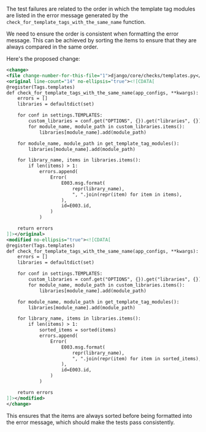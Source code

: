 The test failures are related to the order in which the template tag modules are listed in the error message generated by the `check_for_template_tags_with_the_same_name` function.

We need to ensure the order is consistent when formatting the error message. This can be achieved by sorting the items to ensure that they are always compared in the same order.

Here's the proposed change:

```xml
<change>
<file change-number-for-this-file="1">django/core/checks/templates.py</file>
<original line-count="14" no-ellipsis="true"><![CDATA[
@register(Tags.templates)
def check_for_template_tags_with_the_same_name(app_configs, **kwargs):
    errors = []
    libraries = defaultdict(set)

    for conf in settings.TEMPLATES:
        custom_libraries = conf.get("OPTIONS", {}).get("libraries", {})
        for module_name, module_path in custom_libraries.items():
            libraries[module_name].add(module_path)

    for module_name, module_path in get_template_tag_modules():
        libraries[module_name].add(module_path)

    for library_name, items in libraries.items():
        if len(items) > 1:
            errors.append(
                Error(
                    E003.msg.format(
                        repr(library_name),
                        ", ".join(repr(item) for item in items),
                    ),
                    id=E003.id,
                )
            )

    return errors
]]></original>
<modified no-ellipsis="true"><![CDATA[
@register(Tags.templates)
def check_for_template_tags_with_the_same_name(app_configs, **kwargs):
    errors = []
    libraries = defaultdict(set)

    for conf in settings.TEMPLATES:
        custom_libraries = conf.get("OPTIONS", {}).get("libraries", {})
        for module_name, module_path in custom_libraries.items():
            libraries[module_name].add(module_path)

    for module_name, module_path in get_template_tag_modules():
        libraries[module_name].add(module_path)

    for library_name, items in libraries.items():
        if len(items) > 1:
            sorted_items = sorted(items)
            errors.append(
                Error(
                    E003.msg.format(
                        repr(library_name),
                        ", ".join(repr(item) for item in sorted_items),
                    ),
                    id=E003.id,
                )
            )

    return errors
]]></modified>
</change>
```

This ensures that the items are always sorted before being formatted into the error message, which should make the tests pass consistently.